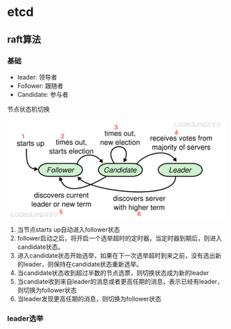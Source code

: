 # etcd

## raft算法

### 基础

- leader:  领导者
- Follower: 跟随者
- Candidate:  参与者

节点状态机切换

![Untitled](etcd%20ded24/Untitled.png)

1. 当节点starts up自动进入follower状态
2. follower启动之后，将开启一个选举超时的定时器，当定时器到期后，则进入candidate状态。
3. 进入candidate状态开始选举，如果在下一次选举超时到来之前，没有选出新的leader，则保持在candidate状态重新选举。
4. 当candidate状态收到超过半数的节点选票，则切换状态成为新的leader
5. 当candiate收到来自leader的消息或者更高任期的消息，表示已经有leader，则切换为follower状态
6. 当leader发现更高任期的消息，则切换为follower状态

### leader选举